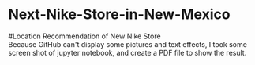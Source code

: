 # Next-Nike-Store-in-New-Mexico
#Location Recommendation of New Nike Store  
Because GitHub can't display some pictures and text effects, I took some screen shot of jupyter notebook, 
and create a PDF file to show the result.
